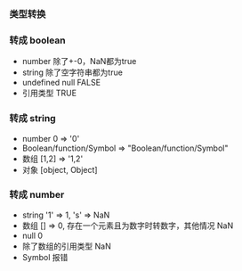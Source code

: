 ### 类型转换

### 转成 boolean

- number 除了+-0，NaN都为true
- string 除了空字符串都为true
- undefined null FALSE
- 引用类型 TRUE

### 转成 string

- number 0 => '0'
- Boolean/function/Symbol => "Boolean/function/Symbol"
- 数组 [1,2] => '1,2'
- 对象 [object, Object]

### 转成 number

- string '1' => 1, 's' => NaN
- 数组 [] => 0, 存在一个元素且为数字时转数字，其他情况 NaN
- null 0
- 除了数组的引用类型 NaN
- Symbol 报错 